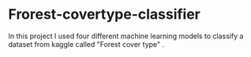 # Frorest-covertype-classifier
In this project I used four different machine learning models to classify a dataset from kaggle called "Forest cover type" .
